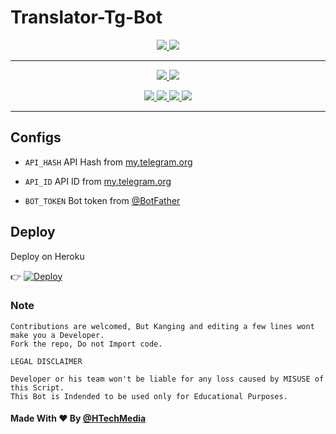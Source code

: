 # Translator-Tg-Bot

  </a>
</p>
<p align="center">
  <a href="https://github.com/HTechMediaYT/Translator-Tg-Bot/stars">
    <img src="https://img.shields.io/github/stars/HTechMediaYT/Translator-Tg-Bot?label=Star&style=social"
  </a>
  
  <a href="https://github.com/HTechMediaYT/Translator-Tg-Bot/fork">
    <img src="https://img.shields.io/github/forks/HTechMediaYT/Translator-Tg-Bot?label=Fork&style=social">
  </a>  

---
    
<p align="center">
  <a href="https://www.youtube.com/channel/UCrAM4Fg0zn7uLgAAfII-SWQ">
    <img src="https://img.shields.io/badge/youtube-grey?style=for-the-badge&logo=youtube"/>
  </a>
  <a href="https://github.com/HTechMediaYT">
    <img src="https://img.shields.io/github/followers/HTechMediaYT?label=GitHub&logo=github&style=for-the-badge&color=blue"/>
  </a>  
</p>  
<p align="center">  
  <a href="https://instagram.com/h_tech_media">
    <img src="https://img.shields.io/badge/Instagram-grey?style=for-the-badge&logo=instagram"/>
  </a>
  <a href="https://www.facebook.com/HTechMediaYT">
    <img src="https://img.shields.io/badge/facebook-grey?style=for-the-badge&logo=facebook"/>
  </a> 
  <a href="https://telegram.me/HTechMedia">
    <img src="https://img.shields.io/badge/Telegram-grey?style=for-the-badge&logo=telegram"/>
  </a>
  <a href="https://telegram.me/HTechMediaSupport">
    <img src="https://img.shields.io/badge/Support-grey?style=for-the-badge&logo=telegram"/>
  </a>  
</p>

---
    
## Configs

* `API_HASH` API Hash from [my.telegram.org](https://my.telegram.org/)

* `API_ID` API ID from [my.telegram.org](https://my.telegram.org/)

* `BOT_TOKEN` Bot token from [@BotFather](https://telegram.dog/BotFather)

## Deploy

Deploy on Heroku

👉 [![Deploy](https://www.herokucdn.com/deploy/button.svg)](https://heroku.com/deploy?template=https://github.com/Vusaldi/translatterdeploy)
    
### Note

```
Contributions are welcomed, But Kanging and editing a few lines wont make you a Developer.
Fork the repo, Do not Import code.

```
  
```
LEGAL DISCLAIMER

Developer or his team won't be liable for any loss caused by MISUSE of this Script.
This Bot is Indended to be used only for Educational Purposes.

```
    
#### Made With ❤ By [@HTechMedia](https://telegram.dog/HTechMedia)    
